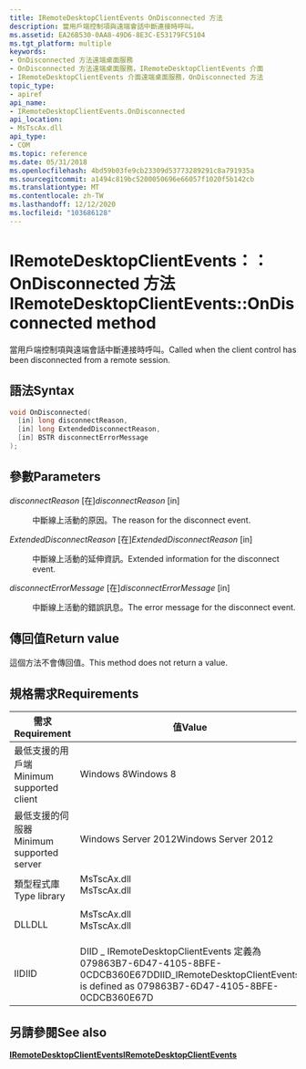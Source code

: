```yaml
---
title: IRemoteDesktopClientEvents OnDisconnected 方法
description: 當用戶端控制項與遠端會話中斷連接時呼叫。
ms.assetid: EA26B530-0AA8-49D6-8E3C-E53179FC5104
ms.tgt_platform: multiple
keywords:
- OnDisconnected 方法遠端桌面服務
- OnDisconnected 方法遠端桌面服務，IRemoteDesktopClientEvents 介面
- IRemoteDesktopClientEvents 介面遠端桌面服務，OnDisconnected 方法
topic_type:
- apiref
api_name:
- IRemoteDesktopClientEvents.OnDisconnected
api_location:
- MsTscAx.dll
api_type:
- COM
ms.topic: reference
ms.date: 05/31/2018
ms.openlocfilehash: 4bd59b03fe9cb23309d53773289291c8a791935a
ms.sourcegitcommit: a1494c819bc5200050696e66057f1020f5b142cb
ms.translationtype: MT
ms.contentlocale: zh-TW
ms.lasthandoff: 12/12/2020
ms.locfileid: "103686128"
---
```

# <a name="iremotedesktopclienteventsondisconnected-method"></a><span data-ttu-id="28597-106">IRemoteDesktopClientEvents：： OnDisconnected 方法</span><span class="sxs-lookup"><span data-stu-id="28597-106">IRemoteDesktopClientEvents::OnDisconnected method</span></span>

<span data-ttu-id="28597-107">當用戶端控制項與遠端會話中斷連接時呼叫。</span><span class="sxs-lookup"><span data-stu-id="28597-107">Called when the client control has been disconnected from a remote session.</span></span>

## <a name="syntax"></a><span data-ttu-id="28597-108">語法</span><span class="sxs-lookup"><span data-stu-id="28597-108">Syntax</span></span>


```C++
void OnDisconnected(
  [in] long disconnectReason,
  [in] long ExtendedDisconnectReason,
  [in] BSTR disconnectErrorMessage
);
```



## <a name="parameters"></a><span data-ttu-id="28597-109">參數</span><span class="sxs-lookup"><span data-stu-id="28597-109">Parameters</span></span>

<dl> <dt>

<span data-ttu-id="28597-110">*disconnectReason* \[在\]</span><span class="sxs-lookup"><span data-stu-id="28597-110">*disconnectReason* \[in\]</span></span>
</dt> <dd>

<span data-ttu-id="28597-111">中斷線上活動的原因。</span><span class="sxs-lookup"><span data-stu-id="28597-111">The reason for the disconnect event.</span></span>

</dd> <dt>

<span data-ttu-id="28597-112">*ExtendedDisconnectReason* \[在\]</span><span class="sxs-lookup"><span data-stu-id="28597-112">*ExtendedDisconnectReason* \[in\]</span></span>
</dt> <dd>

<span data-ttu-id="28597-113">中斷線上活動的延伸資訊。</span><span class="sxs-lookup"><span data-stu-id="28597-113">Extended information for the disconnect event.</span></span>

</dd> <dt>

<span data-ttu-id="28597-114">*disconnectErrorMessage* \[在\]</span><span class="sxs-lookup"><span data-stu-id="28597-114">*disconnectErrorMessage* \[in\]</span></span>
</dt> <dd>

<span data-ttu-id="28597-115">中斷線上活動的錯誤訊息。</span><span class="sxs-lookup"><span data-stu-id="28597-115">The error message for the disconnect event.</span></span>

</dd> </dl>

## <a name="return-value"></a><span data-ttu-id="28597-116">傳回值</span><span class="sxs-lookup"><span data-stu-id="28597-116">Return value</span></span>

<span data-ttu-id="28597-117">這個方法不會傳回值。</span><span class="sxs-lookup"><span data-stu-id="28597-117">This method does not return a value.</span></span>

## <a name="requirements"></a><span data-ttu-id="28597-118">規格需求</span><span class="sxs-lookup"><span data-stu-id="28597-118">Requirements</span></span>



| <span data-ttu-id="28597-119">需求</span><span class="sxs-lookup"><span data-stu-id="28597-119">Requirement</span></span> | <span data-ttu-id="28597-120">值</span><span class="sxs-lookup"><span data-stu-id="28597-120">Value</span></span> |
|-------------------------------------|------------------------------------------------------------------------------------------------|
| <span data-ttu-id="28597-121">最低支援的用戶端</span><span class="sxs-lookup"><span data-stu-id="28597-121">Minimum supported client</span></span><br/> | <span data-ttu-id="28597-122">Windows 8</span><span class="sxs-lookup"><span data-stu-id="28597-122">Windows 8</span></span><br/>                                                                           |
| <span data-ttu-id="28597-123">最低支援的伺服器</span><span class="sxs-lookup"><span data-stu-id="28597-123">Minimum supported server</span></span><br/> | <span data-ttu-id="28597-124">Windows Server 2012</span><span class="sxs-lookup"><span data-stu-id="28597-124">Windows Server 2012</span></span><br/>                                                                 |
| <span data-ttu-id="28597-125">類型程式庫</span><span class="sxs-lookup"><span data-stu-id="28597-125">Type library</span></span><br/>             | <dl> <span data-ttu-id="28597-126"><dt>MsTscAx.dll</dt></span><span class="sxs-lookup"><span data-stu-id="28597-126"><dt>MsTscAx.dll</dt></span></span> </dl>         |
| <span data-ttu-id="28597-127">DLL</span><span class="sxs-lookup"><span data-stu-id="28597-127">DLL</span></span><br/>                      | <dl> <span data-ttu-id="28597-128"><dt>MsTscAx.dll</dt></span><span class="sxs-lookup"><span data-stu-id="28597-128"><dt>MsTscAx.dll</dt></span></span> </dl>         |
| <span data-ttu-id="28597-129">IID</span><span class="sxs-lookup"><span data-stu-id="28597-129">IID</span></span><br/>                      | <span data-ttu-id="28597-130">DIID \_ IRemoteDesktopClientEvents 定義為079863B7-6D47-4105-8BFE-0CDCB360E67D</span><span class="sxs-lookup"><span data-stu-id="28597-130">DIID\_IRemoteDesktopClientEvents is defined as 079863B7-6D47-4105-8BFE-0CDCB360E67D</span></span><br/> |



## <a name="see-also"></a><span data-ttu-id="28597-131">另請參閱</span><span class="sxs-lookup"><span data-stu-id="28597-131">See also</span></span>

<dl> <dt>

[<span data-ttu-id="28597-132">**IRemoteDesktopClientEvents**</span><span class="sxs-lookup"><span data-stu-id="28597-132">**IRemoteDesktopClientEvents**</span></span>](iremotedesktopclientevents.md)
</dt> </dl>

 

 





